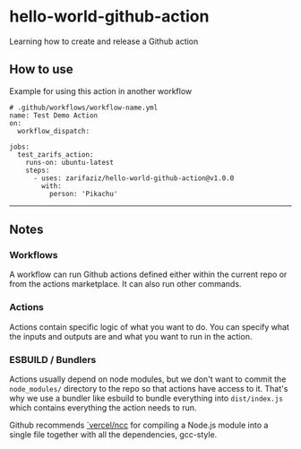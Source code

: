 # hello-world-github-action

Learning how to create and release a Github action

## How to use
Example for using this action in another workflow
```
# .github/workflows/workflow-name.yml
name: Test Demo Action
on:
  workflow_dispatch:

jobs:
  test_zarifs_action:
    runs-on: ubuntu-latest
    steps:
      - uses: zarifaziz/hello-world-github-action@v1.0.0
        with:
          person: 'Pikachu'
```
-------

## Notes

### Workflows

A workflow can run Github actions defined either within the current repo or 
from the actions marketplace. It can also run other commands.

### Actions

Actions contain specific logic of what you want to do. You can specify what the
inputs and outputs are and what you want to run in the action.

### ESBUILD / Bundlers

Actions usually depend on node modules, but we don't want to commit the
`node_modules/` directory to the repo so that actions have access to it. That's
why we use a bundler like esbuild to bundle everything into `dist/index.js` 
which contains everything the action needs to run.

Github recommends [`vercel/ncc](https://github.com/vercel/ncc) for compiling a
Node.js module into a single file together with all the dependencies, gcc-style.
